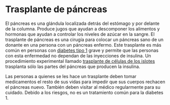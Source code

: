 Trasplante de páncreas
======================


El páncreas es una glándula localizada detrás del estómago y por delante de la columna. Produce jugos que ayudan a descomponer los alimentos y hormonas que ayudan a controlar los niveles de azúcar en la sangre. El trasplante de páncreas es una cirugía para colocar un páncreas sano de un donante en una persona con un páncreas enfermo. Este trasplante es más común en personas con [diabetes tipo 1](https://medlineplus.gov/spanish/diabetestype1.html) grave y permite que las personas con esta enfermedad no dependan de las inyecciones de insulina. Un procedimiento experimental llamado [trasplante de células de los islotes](https://medlineplus.gov/spanish/isletcelltransplantation.html) trasplanta sólo las partes del páncreas que producen la insulina. 


Las personas a quienes se les hace un trasplante deben tomar medicamentos el resto de sus vidas para impedir que sus cuerpos rechacen el páncreas nuevo. También deben visitar al médico regularmente para su cuidado. Debido a los riesgos, no es un tratamiento común para la diabetes 1. 

